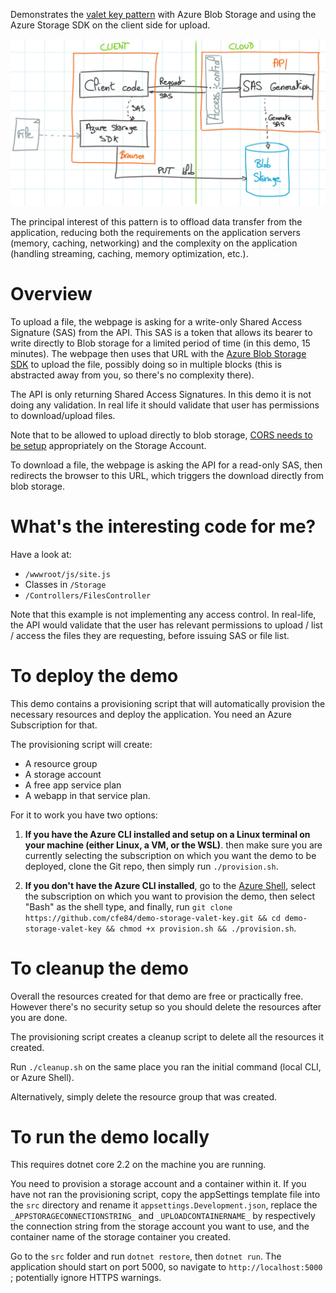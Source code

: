 Demonstrates the [valet key pattern](https://docs.microsoft.com/en-us/azure/architecture/patterns/valet-key) with Azure Blob Storage 
and using the Azure Storage SDK on the client side for upload.

![](/sas.jpg)

The principal interest of this pattern is to offload data transfer from the application,
reducing both the requirements on the application servers (memory, caching, networking) and
the complexity on the application (handling streaming, caching, memory optimization, etc.).

# Overview

To upload a file, the webpage is asking for a write-only Shared Access Signature (SAS) from the API.
This SAS is a token that allows its bearer to write directly to Blob storage for a limited period of time (in this
demo, 15 minutes). The webpage then uses that URL with the 
[Azure Blob Storage SDK](https://github.com/Azure/azure-storage-node/blob/master/browser/README.md) to upload the file,
possibly doing so in multiple blocks (this is abstracted away from you, so there's no complexity
there).

The API is only returning Shared Access Signatures. In this
demo it is not doing any validation. In real life it should
validate that user has permissions to download/upload files.

Note that to be allowed to upload directly to blob storage, 
[CORS needs to be setup](https://docs.microsoft.com/en-us/rest/api/storageservices/cross-origin-resource-sharing--cors--support-for-the-azure-storage-services) 
appropriately on the Storage Account.

To download a file, the webpage is asking the API for a read-only SAS, then redirects the browser
to this URL, which triggers the download directly from blob storage.

# What's the interesting code for me?

Have a look at:
- `/wwwroot/js/site.js`
- Classes in `/Storage`
- `/Controllers/FilesController`

Note that this example is not implementing any access control. In real-life,
the API would validate that the user has relevant permissions to upload / list / access the files
they are requesting, before issuing SAS or file list.

# To deploy the demo

This demo contains a provisioning script that will automatically provision the necessary
resources and deploy the application. You need an Azure Subscription for that.

The provisioning script will create:
- A resource group
- A storage account
- A free app service plan
- A webapp in that service plan.

For it to work you have two options:

1. **If you have the Azure CLI installed and setup on a Linux terminal on your machine (either Linux,
    a VM, or the WSL)**. then make sure you are currently
    selecting the subscription on which you want the demo to be deployed, clone the Git repo,
    then simply run `./provision.sh`.

2. **If you don't have the Azure CLI installed**, go to the [Azure Shell](https://shell.azure.com),
    select the subscription on which you want to provision the demo, then select "Bash" as
    the shell type, and finally, run 
    `git clone https://github.com/cfe84/demo-storage-valet-key.git && cd demo-storage-valet-key && chmod +x provision.sh && ./provision.sh`.

# To cleanup the demo

Overall the resources created for that demo are free or practically free. However there's 
no security setup so you should delete the resources after you are done.

The provisioning script creates a cleanup script to delete all the resources it created.

Run `./cleanup.sh` on the same place you ran the initial command (local CLI, or Azure Shell).

Alternatively, simply delete the resource group that was created.

# To run the demo locally

This requires dotnet core 2.2 on the machine you are running.

You need to provision a storage account and a container within it. If you have not ran the
provisioning script, copy the appSettings template file into the `src` directory and rename
it `appsettings.Development.json`, replace the `_APPSTORAGECONNECTIONSTRING_` and `_UPLOADCONTAINERNAME_`
by respectively the connection string from the storage account you want to use, and the container name
of the storage container you created.

Go to the `src` folder and run `dotnet restore`, then `dotnet run`. The application should start
on port 5000, so navigate to `http://localhost:5000` ; potentially ignore HTTPS warnings.